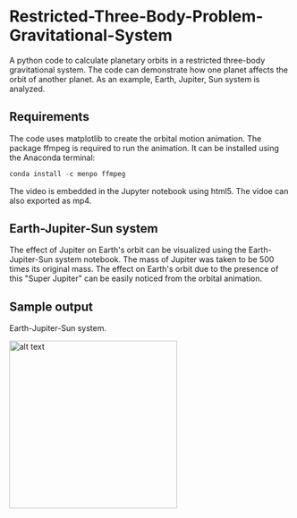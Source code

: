 # Restricted-Three-Body-Problem-Gravitational-System
A python code to calculate planetary orbits in a restricted three-body gravitational system. The code can demonstrate how one planet affects the orbit of another planet. As an example, Earth, Jupiter, Sun system is analyzed.


## Requirements
The code uses matplotlib to create the orbital motion animation. The package ffmpeg is required to run the animation. It can be installed using the Anaconda terminal:
```python
conda install -c menpo ffmpeg
```
The video is embedded in the Jupyter notebook using html5. The vidoe can also exported as mp4. 


## Earth-Jupiter-Sun system
The effect of Jupiter on Earth's orbit can be visualized using the Earth-Jupiter-Sun system notebook. The mass of Jupiter was taken to be 500 times its original mass. The effect on Earth's orbit due to the presence of this "Super Jupiter" can be easily noticed from the orbital animation.


## Sample output
Earth-Jupiter-Sun system. 

<img src="https://github.com/zaman13/Restricted-Three-Body-Problem-Gravitational-System/blob/master/sample_output_1.png" alt="alt text" width="300">
